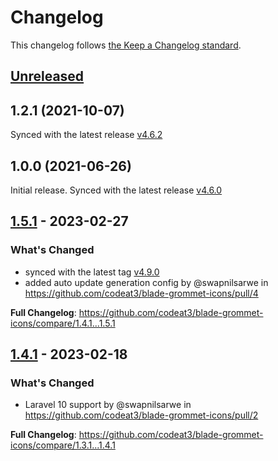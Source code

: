 # Changelog

This changelog follows [the Keep a Changelog standard](https://keepachangelog.com).

## [Unreleased](https://github.com/codeat3/blade-grommet-icons/compare/1.5.1...HEAD)

## 1.2.1 (2021-10-07)

Synced with the latest release [v4.6.2](https://github.com/grommet/grommet-icons/releases/tag/v4.6.2)

## 1.0.0 (2021-06-26)

Initial release.
Synced with the latest release [v4.6.0](https://github.com/grommet/grommet-icons/releases/tag/v4.6.0)

## [1.5.1](https://github.com/codeat3/blade-grommet-icons/compare/1.4.1...1.5.1) - 2023-02-27

### What's Changed

- synced with the latest tag [v4.9.0](https://github.com/grommet/grommet-icons/releases/tag/v4.9.0)
- added auto update generation config by @swapnilsarwe in https://github.com/codeat3/blade-grommet-icons/pull/4

**Full Changelog**: https://github.com/codeat3/blade-grommet-icons/compare/1.4.1...1.5.1

## [1.4.1](https://github.com/codeat3/blade-grommet-icons/compare/1.3.1...1.4.1) - 2023-02-18

### What's Changed

- Laravel 10 support by @swapnilsarwe in https://github.com/codeat3/blade-grommet-icons/pull/2

**Full Changelog**: https://github.com/codeat3/blade-grommet-icons/compare/1.3.1...1.4.1

